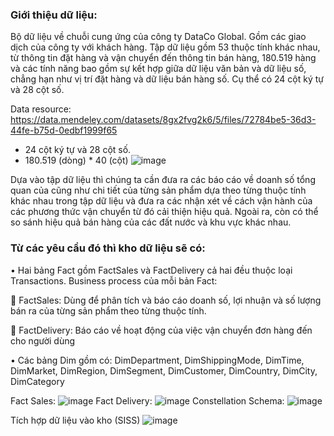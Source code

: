 ### Giới thiệu dữ liệu:
  Bộ dữ liệu về chuỗi cung ứng của công ty DataCo Global. Gồm các giao dịch của công ty với khách hàng. Tập dữ liệu gồm 53 thuộc tính khác nhau, từ thông tin đặt hàng và vận chuyển đến thông tin bán hàng, 180.519 hàng và các tính năng bao gồm sự kết hợp giữa dữ liệu văn bản và dữ liệu số, chẳng hạn như vị trí đặt hàng và dữ liệu bán hàng số. Cụ thể có 24 cột ký tự và 28 cột số.
  
  Data resource: https://data.mendeley.com/datasets/8gx2fvg2k6/5/files/72784be5-36d3-44fe-b75d-0edbf1999f65
  
  + 24 cột ký tự và 28 cột số.
  + 180.519 (dòng) * 40 (cột)
![image](https://github.com/lonGDiBo/DataWareHouse_Retail/assets/115699195/029eacf7-5ca4-4213-87fd-762bc9b506a4)

  Dựa vào tập dữ liệu thì chúng ta cần đưa ra các báo cáo về doanh số tổng quan của cũng như chi tiết của từng sản phẩm dựa theo từng thuộc tính khác nhau trong tập dữ liệu và đưa ra các nhận xét về cách vận hành của các phương thức vận chuyển từ đó cải thiện hiệu quả. Ngoài ra, còn có thể so sánh hiệu quả bán hàng của các đất nước và khu vực khác nhau.

### Từ các yêu cầu đó thì kho dữ liệu sẽ có:
•	Hai bảng Fact gồm FactSales và FactDelivery cả hai đều thuộc loại Transactions. Business process của mỗi bản Fact:

	FactSales: Dùng để phân tích và báo cáo doanh số, lợi nhuận và số lượng bán ra của từng sản phẩm theo từng thuộc tính.

	FactDelivery: Báo cáo về hoạt động của việc vận chuyển đơn hàng đến cho người dùng

•	Các bảng Dim gồm có: DimDepartment, DimShippingMode, DimTime, DimMarket, DimRegion, DimSegment, DimCustomer, DimCountry, DimCity, DimCategory

Fact Sales: 
![image](https://github.com/lonGDiBo/DataWareHouse_Retail/assets/115699195/a9b4cf17-3145-4ae8-8344-98b4a533057c)
Fact Delivery:
![image](https://github.com/lonGDiBo/DataWareHouse_Retail/assets/115699195/2bb6b5eb-b247-4869-8ac1-82aee77d83c7)
Constellation Schema:
![image](https://github.com/lonGDiBo/DataWareHouse_Retail/assets/115699195/6d15c7b8-16c4-4f01-8d78-ece21034b103)

Tích hợp dữ liệu vào kho (SISS)
![image](https://github.com/lonGDiBo/DataWareHouse_Retail/assets/115699195/ae97b4e8-29e2-40ea-8e1c-b69324ae4adb)
